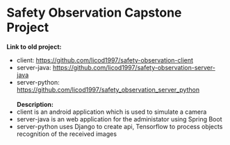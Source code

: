 # Safety Observation Capstone Project
**Link to old project:**<br />
- client: https://github.com/licod1997/safety-observation-client<br />
- server-java: https://github.com/licod1997/safety-observation-server-java<br />
- server-python: https://github.com/licod1997/safety_observation_server_python<br /><br />
**Description:**<br />
- client is an android application which is used to simulate a camera
- server-java is an web application for the administator using Spring Boot
- server-python uses Django to create api, Tensorflow to process objects recognition of the received images
